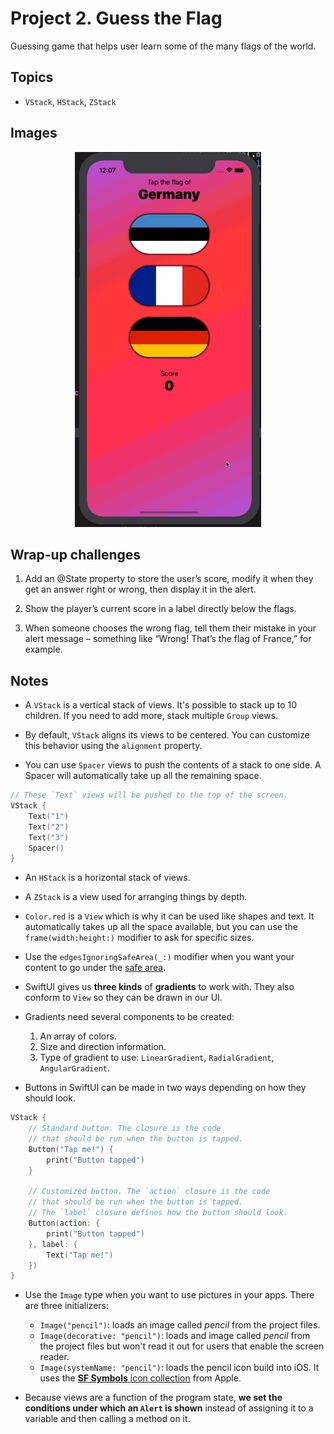 
# Project 2. Guess the Flag

Guessing game that helps user learn some of the many flags of the world.

## Topics

- `VStack`, `HStack`, `ZStack`

## Images

<p align="center"><img src="./img/run-example.gif" height="600px"></p>

## Wrap-up challenges

1. Add an @State property to store the user’s score, modify it when they get an answer right or wrong, then display it in the alert.

2. Show the player’s current score in a label directly below the flags.

3. When someone chooses the wrong flag, tell them their mistake in your alert message – something like “Wrong! That’s the flag of France,” for example.


## Notes

- A `VStack` is a vertical stack of views. It's possible to stack up to 10 children. If you need to add more, stack multiple `Group` views.

- By default, `VStack` aligns its views to be centered. You can customize this behavior using the `alignment` property.

- You can use `Spacer` views to push the contents of a stack to one side. A Spacer will automatically take up all the remaining space.

```swift
// These `Text` views will be pushed to the top of the screen.
VStack {
    Text("1")
    Text("2")
    Text("3")
    Spacer()
}
```
- An `HStack` is a horizontal stack of views.

- A `ZStack` is a view used for arranging things by depth.

- `Color.red` is a `View` which is why it can be used like shapes and text. It automatically takes up all the space available, but you can use the `frame(width:height:)` modifier to ask for specific sizes.

- Use the `edgesIgnoringSafeArea(_:)` modifier when you want your content to go under the [safe area](https://developer.apple.com/documentation/uikit/uiview/positioning_content_relative_to_the_safe_area).

- SwiftUI gives us **three kinds** of **gradients** to work with. They also conform to `View` so they can be drawn in our UI.

- Gradients need several components to be created: 
    1. An array of colors.
    2. Size and direction information.
    3. Type of gradient to use: `LinearGradient`, `RadialGradient`, `AngularGradient`.

- Buttons in SwiftUI can be made in two ways depending on how they should look.

```swift 
VStack {
    // Standard button. The closure is the code 
    // that should be run when the button is tapped.
    Button("Tap me!") {
        print("Button tapped")
    }

    // Customized button. The `action` closure is the code 
    // that should be run when the button is tapped.
    // The `label` closure defines how the button should look.
    Button(action: {
        print("Button tapped")
    }, label: {
        Text("Tap me!")
    })
}
```

- Use the `Image` type when you want to use pictures in your apps. There are three initializers:
    - `Image("pencil")`: loads an image called *pencil* from the project files.
    - `Image(decorative: "pencil")`: loads and image called *pencil* from the project files but won't read it out for users that enable the screen reader.
    - `Image(systemName: "pencil")`: loads the pencil icon build into iOS. It uses the [**SF Symbols** icon collection](https://developer.apple.com/design/human-interface-guidelines/sf-symbols/overview/) from Apple.

- Because views are a function of the program state, **we set the conditions under which an `Alert` is shown** instead of assigning it to a variable and then calling a method on it. 